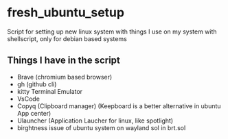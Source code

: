 # fresh_ubuntu_setup
Script for setting up new linux system with things I use on my system with shellscript, only for debian based systems 
## Things I have in the script 
* Brave (chromium based browser)
* gh (github cli) 
* kitty  Terminal Emulator
* VsCode
* Copyq (Clipboard manager) (Keepboard is a better alternative in ubuntu App center)
* Ulauncher (Application Laucher for linux, like spotlight)
* birghtness issue of ubuntu system on wayland sol in brt.sol
